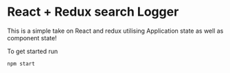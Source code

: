 # React + Redux search Logger

This is a simple take on React and redux utilising Application state as well as component state!

To get started run

```
npm start
```
